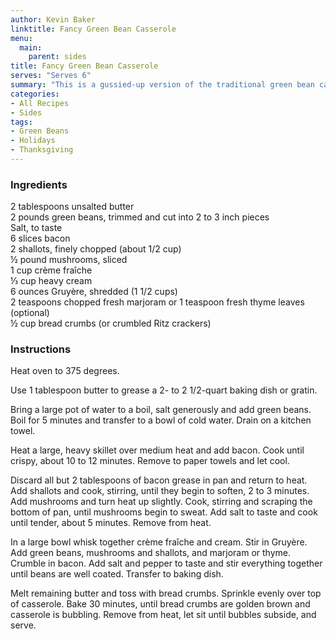 ```yaml
---
author: Kevin Baker
linktitle: Fancy Green Bean Casserole
menu:
  main:
    parent: sides
title: Fancy Green Bean Casserole
serves: "Serves 6"
summary: "This is a gussied-up version of the traditional green bean casserole: fresh green beans, crème fraîche and sauteed mushrooms instead of canned cream of mushroom soup, bacon and Gruyere for added savoriness, and buttered breadcrumbs instead of canned French fried onions."
categories:
- All Recipes
- Sides
tags:
- Green Beans
- Holidays
- Thanksgiving
---
```

### Ingredients

<div class="ingredient-list">

2 tablespoons unsalted butter  
2 pounds green beans, trimmed and cut into 2 to 3 inch pieces  
Salt, to taste  
6 slices bacon  
2 shallots, finely chopped (about 1/2 cup)  
½ pound mushrooms, sliced  
1 cup crème fraîche  
⅓ cup heavy cream  
6 ounces Gruyère, shredded (1 1/2 cups)  
2 teaspoons chopped fresh marjoram or 1 teaspoon fresh thyme leaves (optional)  
½ cup bread crumbs (or crumbled Ritz crackers)  

</div>

### Instructions
Heat oven to 375 degrees. 

Use 1 tablespoon butter to grease a 2- to 2 1/2-quart baking dish or gratin.

Bring a large pot of water to a boil, salt generously and add green beans. Boil for 5 minutes and transfer to a bowl of cold water. Drain on a kitchen towel.

Heat a large, heavy skillet over medium heat and add bacon. Cook until crispy, about 10 to 12 minutes. Remove to paper towels and let cool.

Discard all but 2 tablespoons of bacon grease in pan and return to heat. Add shallots and cook, stirring, until they begin to soften, 2 to 3 minutes. Add mushrooms and turn heat up slightly. Cook, stirring and scraping the bottom of pan, until mushrooms begin to sweat. Add salt to taste and cook until tender, about 5 minutes. Remove from heat.

In a large bowl whisk together crème fraîche and cream. Stir in Gruyère. Add green beans, mushrooms and shallots, and marjoram or thyme. Crumble in bacon. Add salt and pepper to taste and stir everything together until beans are well coated. Transfer to baking dish.

Melt remaining butter and toss with bread crumbs. Sprinkle evenly over top of casserole. Bake 30 minutes, until bread crumbs are golden brown and casserole is bubbling. Remove from heat, let sit until bubbles subside, and serve.